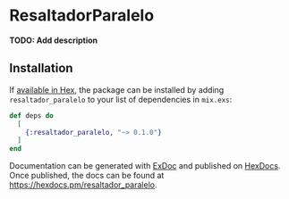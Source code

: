 # ResaltadorParalelo

**TODO: Add description**

## Installation

If [available in Hex](https://hex.pm/docs/publish), the package can be installed
by adding `resaltador_paralelo` to your list of dependencies in `mix.exs`:

```elixir
def deps do
  [
    {:resaltador_paralelo, "~> 0.1.0"}
  ]
end
```

Documentation can be generated with [ExDoc](https://github.com/elixir-lang/ex_doc)
and published on [HexDocs](https://hexdocs.pm). Once published, the docs can
be found at <https://hexdocs.pm/resaltador_paralelo>.


